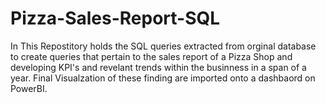 # Pizza-Sales-Report-SQL
In This Repostitory holds the SQL queries extracted from orginal database to create queries that pertain to the sales report of a Pizza Shop and developing KPI's and revelant trends within the businness in a span of a year. 
Final Visualzation of these finding are imported onto a dashbaord on PowerBI. 
